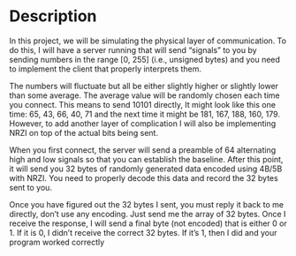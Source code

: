 # Description
In this project, we will be simulating the physical layer of communication. To do this, I will have a server
running that will send “signals” to you by sending numbers in the range [0, 255] (i.e., unsigned bytes) and
you need to implement the client that properly interprets them.

The numbers will fluctuate but all be either slightly higher or slightly lower than some average. The average
value will be randomly chosen each time you connect. This means to send 10101 directly, It might look like
this one time: 65, 43, 66, 40, 71 and the next time it might be 181, 167, 188, 160, 179. However, to add
another layer of complication I will also be implementing NRZI on top of the actual bits being sent.

When you first connect, the server will send a preamble of 64 alternating high and low signals so that you
can establish the baseline. After this point, it will send you 32 bytes of randomly generated data encoded
using 4B/5B with NRZI. You need to properly decode this data and record the 32 bytes sent to you.

Once you have figured out the 32 bytes I sent, you must reply it back to me directly, don’t use any encoding.
Just send me the array of 32 bytes. Once I receive the response, I will send a final byte (not encoded) that
is either 0 or 1. If it is 0, I didn’t receive the correct 32 bytes. If it’s 1, then I did and your program worked
correctly